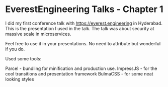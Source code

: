 # EverestEngineering Talks - Chapter 1

I did my first conference talk with https://everest.engineering in Hyderabad. This is the presentation I used in the talk.
The talk was about security at massive scale in microservices.

Feel free to use it in your presentations. No need to attribute but wonderful if you do.

Used some tools:

Parcel - bundling for minification and production use.
ImpressJS - for the cool transitions and presentation framework
BulmaCSS - for some neat looking styles
